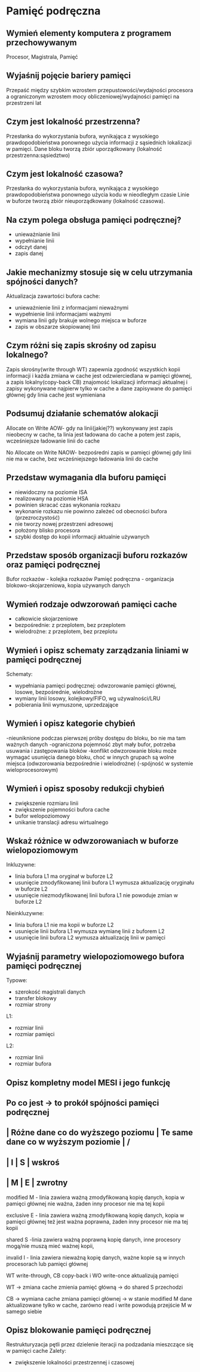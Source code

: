 # Pamięć podręczna

## Wymień elementy komputera z programem przechowywanym

Procesor, Magistrala, Pamięć

## Wyjaśnij pojęcie bariery pamięci

Przepaść między szybkim wzrostem przepustowości/wydajności procesora
a ograniczonym wzrostem mocy obliczeniowej/wydajności pamięci
na przestrzeni lat

## Czym jest lokalność przestrzenna?

Przesłanka do wykorzystania bufora, wynikająca
z wysokiego prawdopodobieństwa ponownego użycia informacji z
sąsiednich lokalizacji w pamięci.
Dane bloku tworzą zbiór uporządkowany
(lokalność przestrzenna:sąsiedztwo)

## Czym jest lokalność czasowa?

Przesłanka do wykorzystania bufora, wynikająca
z wysokiego prawdopodobieństwa ponownego użycia kodu
w nieodległym czasie
Linie w buforze tworzą zbiór nieuporządkowany
(lokalność czasowa).

## Na czym polega obsługa pamięci podręcznej?

- unieważnianie linii
- wypełnianie linii
- odczyt danej
- zapis danej

## Jakie mechanizmy stosuje się w celu utrzymania spójności danych?

Aktualizacja zawartości bufora cache:

- unieważnienie linii z informacjami nieważnymi
- wypełnienie linii informacjami ważnymi
- wymiana linii gdy brakuje wolnego miejsca w buforze
- zapis w obszarze skopiowanej linii

## Czym różni się zapis skrośny od zapisu lokalnego?

Zapis skrośny(write through WT) zapewnia zgodność wszystkich kopii informacji
i każda zmiana w cache jest odzwierciedlana w pamięci głównej,
a zapis lokalny(copy-back CB) znajomość lokalizacji informacji aktualnej
i zapisy wykonywane najpierw tylko w cache a dane zapisywane
do pamięci głównej gdy linia cache jest wymieniana

## Podsumuj działanie schematów alokacji

Allocate on Write AOW-
gdy na linii(jakiej??) wykonywany jest zapis nieobecny w cache,
ta linia jest ładowana do cache a potem jest zapis,
wcześniejsze ładowanie linii do cache

No Allocate on Write NAOW-
bezpośredni zapis w pamięci głównej gdy linii nie ma w cache,
bez wcześniejszego ładowania linii do cache

## Przedstaw wymagania dla buforu pamięci

- niewidoczny na poziomie ISA
- realizowany na poziomie HSA
- powinien skracać czas wykonania rozkazu
- wykonanie rozkazu nie powinno zależeć od obecności bufora (przezroczystość)
- nie tworzy nowej przestrzeni adresowej
- położony blisko procesora
- szybki dostęp do kopii informacji aktualnie używanych

## Przedstaw sposób organizacji buforu rozkazów oraz pamięci podręcznej

Bufor rozkazów - kolejka rozkazów
Pamięć podręczna - organizacja blokowo-skojarzeniowa, kopia używanych danych

## Wymień rodzaje odwzorowań pamięci cache

- całkowicie skojarzeniowe
- bezpośrednie: z przeplotem, bez przeplotem
- wielodrożne: z przeplotem, bez przeplotu

## Wymień i opisz schematy zarządzania liniami w pamięci podręcznej

Schematy:

- wypełniania pamięci podręcznej:
  odwzorowanie pamięci głównej, losowe, bezpośrednie, wielodrożne
- wymiany linii
  losowy, kolejkowy/FIFO, wg używalności/LRU
- pobierania linii
  wymuszone, uprzedzające

## Wymień i opisz kategorie chybień

-nieuniknione
podczas pierwszej próby dostępu do bloku,
bo nie ma tam ważnych danych
-ograniczona pojemność
zbyt mały bufor, potrzeba usuwania i zastępowania bloków
-konflikt
odwzorowanie bloku może wymagać usunięcia danego bloku,
choć w innych grupach są wolne miejsca
(odwzorowania bezpośrednie i wielodrożne)
(-spójność w systemie wieloprocesorowym)

## Wymień i opisz sposoby redukcji chybień

- zwiększenie rozmiaru linii
- zwiększenie pojemności bufora cache
- bufor welopoziomowy
- unikanie translacji adresu wirtualnego

## Wskaż różnice w odwzorowaniach w buforze wielopoziomowym

Inkluzywne:

- linia bufora L1 ma oryginał w buforze L2
- usunięcie zmodyfikowanej linii bufora L1 wymusza aktualizację oryginału w buforze L2
- usunięcie niezmodyfikowanej linii bufora L1 nie powoduje zmian w buforze L2

Nieinkluzywne:

- linia bufora L1 nie ma kopii w buforze L2
- usunięcie linii bufora L1 wymusza wymianę linii z buforem L2
- usunięcie linii bufora L2 wymusza aktualizację linii w pamięci

## Wyjaśnij parametry wielopoziomowego bufora pamięci podręcznej

Typowe:

- szerokość magistrali danych
- transfer blokowy
- rozmiar strony

L1:

- rozmiar linii
- rozmiar pamięci

L2:

- rozmiar linii
- rozmiar bufora

## Opisz kompletny model MESI i jego funkcję

## Po co jest -> to prokół spójności pamięci podręcznej

## | Różne dane co do wyższego poziomu | Te same dane co w wyższym poziomie | /

## | I | S | wskroś

## | M | E | zwrotny

modified M - linia zawiera ważną zmodyfikowaną kopię danych,
kopia w pamięci głównej nie ważna, żaden inny procesor nie ma tej kopii

exclusive E - linia zawiera ważną zmodyfikowaną kopię danych,
kopia w pamięci głównej też jest ważna poprawna, żaden inny procesor nie ma tej kopii

shared S -linia zawiera ważną poprawną kopię danych,
inne procesory mogą/nie muszą mieć ważnej kopii,

invalid I - linia zawiera nieważną kopię danych,
ważne kopie są w innych procesorach lub pamięci głównej

WT write-through, CB copy-back i WO write-once aktualizują pamięci

WT -> zmiana cache zmienia pamięć główną ->
do shared S przechodzi

CB -> wymiana cache zmiana pamięci głównej ->
w stanie modified M dane aktualizowane tylko w cache,
zarówno read i write powodują przejście M w samego siebie

## Opisz blokowanie pamięci podręcznej

Restrukturyzacja pętli przez dzielenie iteracji na podzadania
mieszczące się w pamięci cache
Zalety:

- zwiększenie lokalności przestrzennej i czasowej
